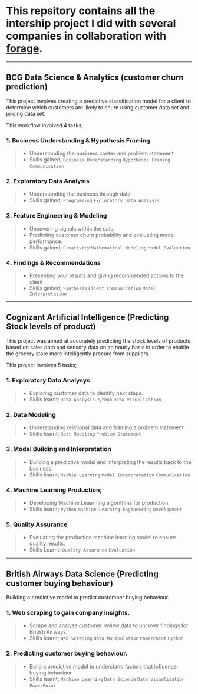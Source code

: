# This repsitory contains all the intership project I did with several companies in collaboration with [forage](https://www.theforage.com).

---

## BCG Data Science  & Analytics (customer churn prediction)

This project involves creating a predictive classification model for a client to determine which customers are likely to churn using customer data set and pricing data set.

This workflow involved 4 tasks;

### 1. Business Understanding & Hypothesis Framing
> - Understanding the business contex and problem statement.
> - Skills gained; `Business Understanding` `Hypothesis Framing` `Communication`

### 2. Exploratory Data Analysis
> - Understandibg the business through data
> - Skills gained; `Programming` `Exploratory Data Analysis`

### 3. Feature Engineering & Modeling
> - Uncovering signals within the data. 
> - Predicting customer churn probability and evaluating model performance.
> - Skills gained; `Creativity` `Mathematical Modeling` `Model Evaluation`

### 4. Findings & Recommendations
> - Presenting your results and giving recommended actions to the client
> - Skills gained; `Synthesis` `Client Communication` `Model Interpretation`

---
## Cognizant Artificial Intelligence (Predicting Stock levels of product)

This project was aimed at accurately predicting the stock levels of products based on sales data and sensory data on an hourly basis in order to enable the grocery store more intelligently procure from suppliers.

This project involves 5 tasks;

### 1. Exploratory Data Analysys
> - Exploring customer data to identify next steps.
> - Skills learnt; `Data Analysis` `Python` `Data Visualization`

### 2. Data Modeling
> - Understanding relational data and framing a problem statement.
> - Skills learnt; `Datt Modeling` `Problem Statement`

### 3. Model Building and Interpretation
> - Building a predictive model and interpreting the results back to the business.
> - Skills learnt; `Machie Learning` `Model Interpretation` `Communication`

### 4. Machine Learning Production;
> - Developing Machine Leaarning algorithms for production.
> - Skills learnt; `Python` `Machine Learning Engineering` `Development`

### 5. Quality Assurance
> - Evaluating the production machine learning model to ensure quality results.
> - Skills Learnt; `Quality Assurance` `Evaluation`

---
## British Airways Data Science (Predicting customer buying behaviour)

Building a predictive model to predict customoer buying behaviour.

### 1. Web scraping to gain company insights.
> - Scrape and analyse customer review data to uncover findings for British Airways.
> - Skills learnt; `Web Scraping` `Data Manipulation` `PowerPoint` `Python`

### 2. Predicting customer buying behaviour.
> - Build a predictive model to understand factors that influence buying behaviour
> - Skills learnt; `Machine Learning` `Data Science` `Data Visualisation` `PowerPoint`

